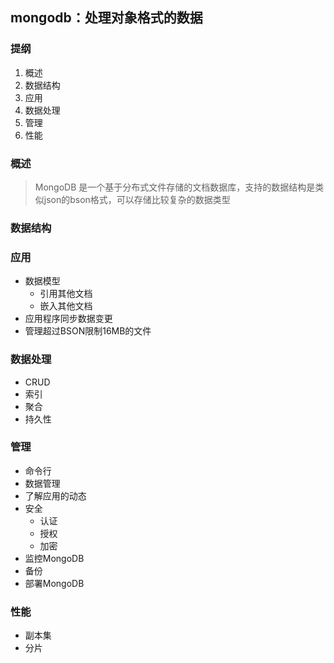 ## mongodb：处理对象格式的数据

### 提纲
1.  概述
2.  数据结构
3.  应用
4.  数据处理
5.  管理
6.  性能

### 概述
>   MongoDB 是一个基于分布式文件存储的文档数据库，支持的数据结构是类似json的bson格式，可以存储比较复杂的数据类型

### 数据结构


### 应用
-   数据模型
    -   引用其他文档
    -   嵌入其他文档
-   应用程序同步数据变更
-   管理超过BSON限制16MB的文件


### 数据处理
-   CRUD
-   索引
-   聚合
-   持久性


### 管理
-   命令行
-   数据管理
-   了解应用的动态
-   安全
    -   认证
    -   授权
    -   加密
-   监控MongoDB
-   备份
-   部署MongoDB


### 性能
-   副本集
-   分片